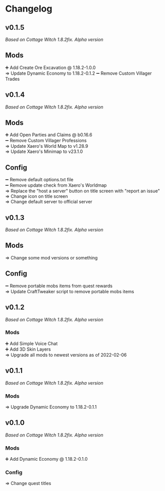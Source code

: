 # Changelog

## v0.1.5
*Based on Cottage Witch 1.8.2fix.  Alpha version*

## Mods
&#10133; Add Create Ore Excavation @ 1.18.2-1.0.0  
&rArr; Update Dynamic Economy to 1.18.2-0.1.2
&#10134; Remove Custom Villager Trades


## v0.1.4
*Based on Cottage Witch 1.8.2fix. Alpha version*

## Mods
&#10133; Add Open Parties and Claims @ b0.16.6  
&#10134; Remove Custom Villager Professions  
&rArr; Update Xaero's World Map to v1.28.9  
&rArr; Update Xaero's Minimap to v23.1.0  

## Config
&#10134; Remove default options.txt file  
&#10134; Remove update check from Xaero's Worldmap  
&rArr; Replace the "host a server" button on title screen with "report an issue"  
&rArr; Change icon on title screen  
&rArr; Change default server to official server  


## v0.1.3
*Based on Cottage Witch 1.8.2fix. Alpha version*

## Mods
&rArr; Change some mod versions or something

## Config
&#10134; Remove portable mobs items from quest rewards  
&rArr; Update CraftTweaker script to remove portable mobs items


## v0.1.2
*Based on Cottage Witch 1.8.2fix. Alpha version*

### Mods
&#10133; Add Simple Voice Chat  
&#10133; Add 3D Skin Layers  
&rArr; Upgrade all mods to newest versions as of 2022-02-06

## v0.1.1
*Based on Cottage Witch 1.8.2fix.  Alpha version*

### Mods
&rArr; Upgrade Dynamic Economy to 1.18.2-0.1.1


## v0.1.0
*Based on Cottage Witch 1.8.2fix.  Alpha version*

### Mods
&#10133; Add Dynamic Economy @ 1.18.2-0.1.0

### Config
&rArr; Change quest titles
